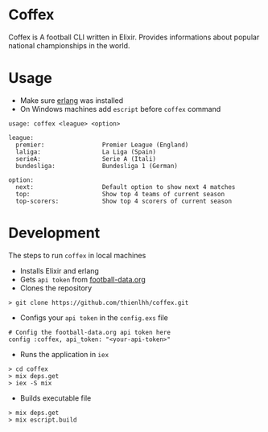 # Coffex
Coffex is A football CLI written in Elixir. Provides informations about popular national championships in the world.

# Usage
- Make sure [erlang](http://www.erlang.org/) was installed
- On Windows machines add `escript` before `coffex` command
```
usage: coffex <league> <option>

league:
  premier:                Premier League (England)
  laliga:                 La Liga (Spain)
  serieA:                 Serie A (Itali)
  bundesliga:             Bundesliga 1 (German)

option:
  next:                   Default option to show next 4 matches
  top:                    Show top 4 teams of current season
  top-scorers:            Show top 4 scorers of current season
```

# Development
The steps to run `coffex` in local machines
- Installs Elixir and erlang
- Gets `api token` from [football-data.org](https://www.football-data.org/)
- Clones the repository
```
> git clone https://github.com/thienlhh/coffex.git
```
- Configs your `api token` in the `config.exs` file
```
# Config the football-data.org api token here
config :coffex, api_token: "<your-api-token>"
```
- Runs the application in `iex`
```
> cd coffex
> mix deps.get
> iex -S mix
```
- Builds executable file
```
> mix deps.get
> mix escript.build
```